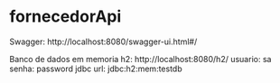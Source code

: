 # fornecedorApi

Swagger: http://localhost:8080/swagger-ui.html#/

Banco de dados em memoria h2: http://localhost:8080/h2/
  usuario: sa
  senha: password
  jdbc url: jdbc:h2:mem:testdb

